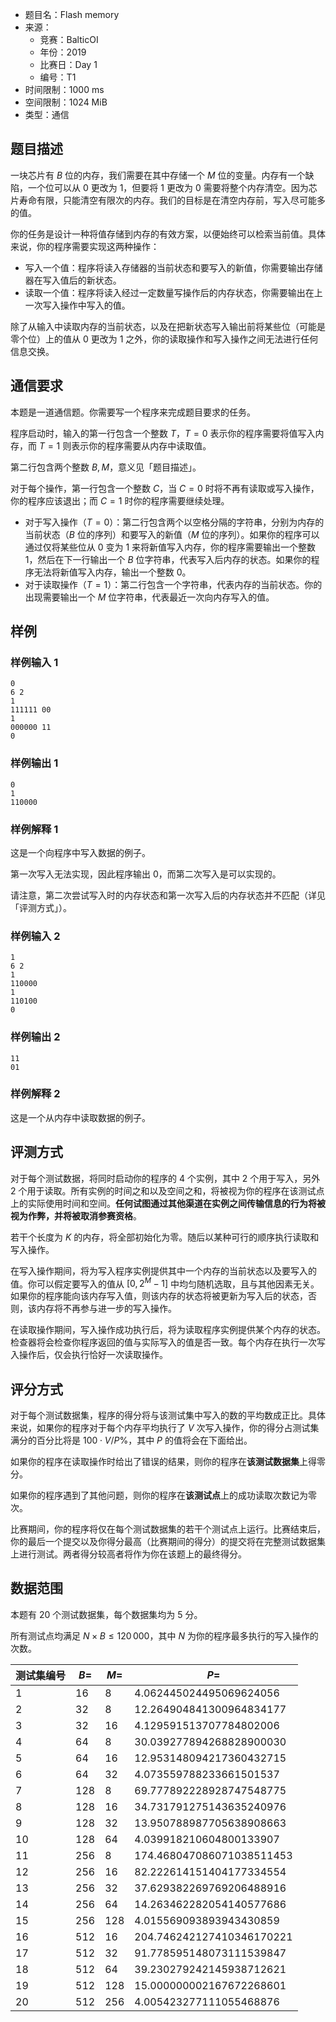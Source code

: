 - 题目名：Flash memory
- 来源：
  - 竞赛：BalticOI
  - 年份：2019
  - 比赛日：Day 1
  - 编号：T1
- 时间限制：1000 ms
- 空间限制：1024 MiB
- 类型：通信

## 题目描述

一块芯片有 $B$ 位的内存，我们需要在其中存储一个 $M$ 位的变量。内存有一个缺陷，一个位可以从 $0$ 更改为 $1$，但要将 $1$ 更改为 $0$ 需要将整个内存清空。因为芯片寿命有限，只能清空有限次的内存。我们的目标是在清空内存前，写入尽可能多的值。

你的任务是设计一种将值存储到内存的有效方案，以便始终可以检索当前值。具体来说，你的程序需要实现这两种操作：

- 写入一个值：程序将读入存储器的当前状态和要写入的新值，你需要输出存储器在写入值后的新状态。
- 读取一个值：程序将读入经过一定数量写操作后的内存状态，你需要输出在上一次写入操作中写入的值。

除了从输入中读取内存的当前状态，以及在把新状态写入输出前将某些位（可能是零个位）上的值从 $0$ 更改为 $1$ 之外，你的读取操作和写入操作之间无法进行任何信息交换。

## 通信要求

本题是一道通信题。你需要写一个程序来完成题目要求的任务。

程序启动时，输入的第一行包含一个整数 $T$，$T=0$ 表示你的程序需要将值写入内存，而 $T=1$ 则表示你的程序需要从内存中读取值。

第二行包含两个整数 $B,M$，意义见「题目描述」。

对于每个操作，第一行包含一个整数 $C$，当 $C=0$ 时将不再有读取或写入操作，你的程序应该退出；而 $C=1$ 时你的程序需要继续处理。

- 对于写入操作（$T=0$）：第二行包含两个以空格分隔的字符串，分别为内存的当前状态（$B$ 位的序列）和要写入的新值（$M$ 位的序列）。如果你的程序可以通过仅将某些位从 $0$ 变为 $1$ 来将新值写入内存，你的程序需要输出一个整数 $1$，然后在下一行输出一个 $B$ 位字符串，代表写入后内存的状态。如果你的程序无法将新值写入内存，输出一个整数 $0$。
- 对于读取操作（$T=1$）：第二行包含一个字符串，代表内存的当前状态。你的出现需要输出一个 $M$ 位字符串，代表最近一次向内存写入的值。

## 样例

### 样例输入 1

```plain
0
6 2
1
111111 00
1
000000 11
0
```

### 样例输出 1

```plain
0
1
110000
```

### 样例解释 1

这是一个向程序中写入数据的例子。

第一次写入无法实现，因此程序输出 $0$，而第二次写入是可以实现的。

请注意，第二次尝试写入时的内存状态和第一次写入后的内存状态并不匹配（详见「评测方式」）。

### 样例输入 2

```plain
1
6 2
1
110000
1
110100
0
```

### 样例输出 2

```plain
11
01
```

### 样例解释 2

这是一个从内存中读取数据的例子。

## 评测方式

对于每个测试数据，将同时启动你的程序的 $4$ 个实例，其中 $2$ 个用于写入，另外 $2$ 个用于读取。所有实例的时间之和以及空间之和，将被视为你的程序在该测试点上的实际使用时间和空间。**任何试图通过其他渠道在实例之间传输信息的行为将被视为作弊，并将被取消参赛资格**。

若干个长度为 $K$ 的内存，将全部初始化为零。随后以某种可行的顺序执行读取和写入操作。

在写入操作期间，将为写入程序实例提供其中一个内存的当前状态以及要写入的值。你可以假定要写入的值从 $[0,2^M-1]$ 中均匀随机选取，且与其他因素无关。如果你的程序能向该内存写入值，则该内存的状态将被更新为写入后的状态，否则，该内存将不再参与进一步的写入操作。

在读取操作期间，写入操作成功执行后，将为读取程序实例提供某个内存的状态。检查器将会检查你程序返回的值与实际写入的值是否一致。每个内存在执行一次写入操作后，仅会执行恰好一次读取操作。

## 评分方式

对于每个测试数据集，程序的得分将与该测试集中写入的数的平均数成正比。具体来说，如果你的程序对于每个内存平均执行了 $V$ 次写入操作，你的得分占测试集满分的百分比将是 $100 \cdot V/P\%$，其中 $P$ 的值将会在下面给出。

如果你的程序在读取操作时给出了错误的结果，则你的程序在**该测试数据集**上得零分。

如果你的程序遇到了其他问题，则你的程序在**该测试点**上的成功读取次数记为零次。

比赛期间，你的程序将仅在每个测试数据集的若干个测试点上运行。比赛结束后，你的最后一个提交以及你得分最高（比赛期间的得分）的提交将在完整测试数据集上进行测试。两者得分较高者将作为你在该题上的最终得分。

## 数据范围

本题有 $20$ 个测试数据集，每个数据集均为 $5$ 分。

所有测试点均满足 $N \times B \leq 120\,000$，其中 $N$ 为你的程序最多执行的写入操作的次数。

| 测试集编号 | $B=$ | $M=$ | $P=$                      |
| ---------- | ---- | ---- | ------------------------- |
| 1          | 16   | 8    | 4.062445024495069624056   |
| 2          | 32   | 8    | 12.264904841300964834177  |
| 3          | 32   | 16   | 4.129591513707784802006   |
| 4          | 64   | 8    | 30.039277894268828900030  |
| 5          | 64   | 16   | 12.953148094217360432715  |
| 6          | 64   | 32   | 4.073559788233661501537   |
| 7          | 128  | 8    | 69.777892228928747548775  |
| 8          | 128  | 16   | 34.731791275143635240976  |
| 9          | 128  | 32   | 13.950788987705638908663  |
| 10         | 128  | 64   | 4.039918210604800133907   |
| 11         | 256  | 8    | 174.468047086071038511453 |
| 12         | 256  | 16   | 82.222614151404177334554  |
| 13         | 256  | 32   | 37.629382269769206488916  |
| 14         | 256  | 64   | 14.263462282054140577686  |
| 15         | 256  | 128  | 4.015569093893943430859   |
| 16         | 512  | 16   | 204.746242127410346170221 |
| 17         | 512  | 32   | 91.778595148073111539847  |
| 18         | 512  | 64   | 39.230279242145938712621  |
| 19         | 512  | 128  | 15.000000002167672268601  |
| 20         | 512  | 256  | 4.005423277111055468876   |

